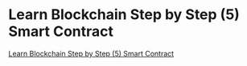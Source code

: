 # Learn Blockchain Step by Step (5) Smart Contract
[Learn Blockchain Step by Step (5) Smart Contract](https://aiwithcloud.com/2022/09/15/learn_blockchain_step_by_step_5_smart_contract/)
